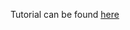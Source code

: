 Tutorial can be found [here](https://codelabs.developers.google.com/codelabs/tensorflowjs-teachablemachine-codelab/index.html#0)